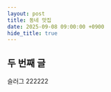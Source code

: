 ```yaml
---
layout: post
title: 동네 맛집
date: 2025-09-08 09:00:00 +0900
hide_title: true
---
```


## 두 번째 글

슬러그 222222
